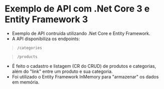 # Exemplo de API com .Net Core 3 e Entity Framework 3

* Exemplo de API contruída utilizando .Net Core e Entity Framework. 
* A API disponibiliza os endpoints:
> `/categories`

> `/products`
* É feito o cadastro e listagem (CR do CRUD) de produtos e categorias, além do "link" entre um produto e sua categoria.
* Foi utilizado o Entity Framework InMemory para "armazenar" os dados em memória.
